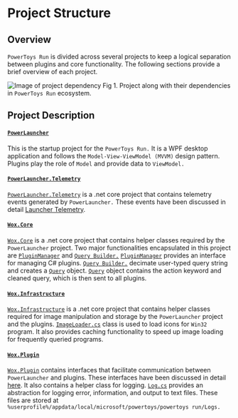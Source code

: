 # Project Structure
## Overview
`PowerToys Run` is divided across several projects to keep a logical separation between plugins and core functionality. The following sections provide a brief overview of each project.

![Image of project dependency](/doc/images/launcher/launcher_dependency.PNG)
Fig 1. Project along with their dependencies in `PowerToys Run` ecosystem.

## Project Description
#### [`PowerLauncher`](/src/modules/launcher/PowerLauncher)
This is the startup project for the `PowerToys Run.` It is a WPF desktop application and follows the `Model-View-ViewModel (MVVM)` design pattern. Plugins play the role of `Model` and provide data to `ViewModel.`

#### [`PowerLauncher.Telemetry`](/src/modules/launcher/PowerLauncher.Telemetry)
[`PowerLauncher.Telemetry`](/src/modules/launcher/PowerLauncher.Telemetry) is a .net core project that contains telemetry events generated by `PowerLauncher.` These events have been discussed in detail [Launcher Telemetry](/doc/devdocs/modules/launcher/telemetry.md). 

#### [`Wox.Core`](/src/modules/launcher/Wox.Core)
[`Wox.Core`](/src/modules/launcher/Wox.Core) is a .net core project that contains helper classes required by the `PowerLauncher` project. Two major functionalities encapsulated in this project are [`PluginManager`](/src/modules/launcher/Wox.Core/Plugin/PluginManager.cs) and [`Query Builder.`](/src/modules/launcher/Wox.Core/Plugin/QueryBuilder.cs) [`PluginManager`](/src/modules/launcher/Wox.Core/Plugin/PluginManager.cs) provides an interface for managing C# plugins. [`Query Builder.`](/src/modules/launcher/Wox.Core/Plugin/QueryBuilder.cs) decimate user-typed query string and creates a [`Query`](/src/modules/launcher/Wox.Plugin/Query.cs) object. [`Query`](/src/modules/launcher/Wox.Plugin/Query.cs) object contains the action keyword and cleaned query, which is then sent to all plugins.

#### [`Wox.Infrastructure`](/src/modules/launcher/Wox.Infrastructure)
[`Wox.Infrastructure`](/src/modules/launcher/Wox.Infrastructure) is a .net core project that contains helper classes required for image manipulation and storage by the `PowerLauncher` project and the plugins. [`ImageLoader.cs`](/src/modules/launcher/Wox.Infrastructure/Image/ImageLoader.cs) class is used to load icons for `Win32` program. It also provides caching functionality to speed up image loading for frequently queried programs. 

#### [`Wox.Plugin`](/src/modules/launcher/Wox.Plugin) 
[`Wox.Plugin`](/src/modules/launcher/Wox.Plugin) contains interfaces that facilitate communication between `PowerLauncher` and plugins. These interfaces have been discussed in detail [here](/doc/devdocs/modules/launcher/architecture.md#flow-of-data-between-viewmodels-and-pluginsmodel). It also contains a helper class for logging. [`Log.cs`](/src/modules/launcher/Wox.Plugin/Logger/Log.cs) provides an abstraction for logging error, information, and output to text files. These files are stored at `%userprofile%/appdata/local/microsoft/powertoys/powertoys run/Logs.`
 

